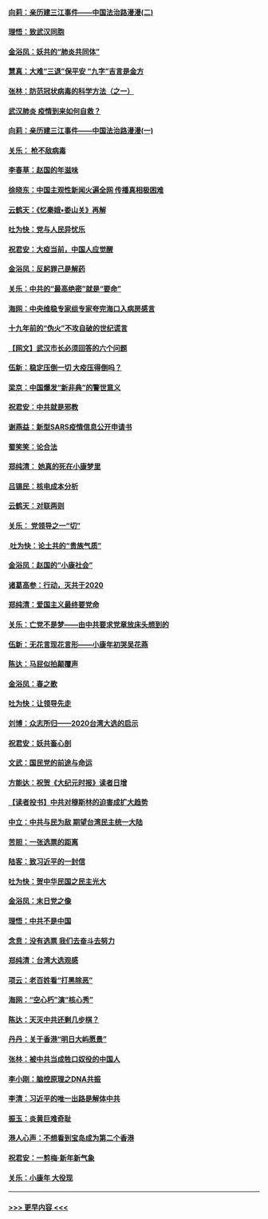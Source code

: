 #### [向莉：亲历建三江事件——中国法治路漫漫(二)](../pages/nsc993/n11829102.md?t=01302201) 
#### [理悟：致武汉同胞](../pages/nsc993/n11831522.md?t=01302201) 
#### [金浴凤：妖共的“肺炎共同体”](../pages/nsc993/n11829448.md?t=01302201) 
#### [慧真：大难“三退”保平安 “九字”吉言是金方](../pages/nsc993/n11829501.md?t=01302201) 
#### [张林：防范冠状病毒的科学方法（之一）](../pages/nsc993/n11828618.md?t=01302201) 
#### [武汉肺炎 疫情到来如何自救？](../pages/nsc993/n11827632.md?t=01302201) 
#### [向莉：亲历建三江事件——中国法治路漫漫(一)](../pages/nsc993/n11827190.md?t=01302201) 
#### [关乐： 枪不敌病毒](../pages/nsc993/n11826746.md?t=01302201) 
#### [李春草：赵国的年滋味](../pages/nsc993/n11826321.md?t=01302201) 
#### [徐晓东：中国主观性新闻火遍全网 传播真相极困难](../pages/nsc993/n11826508.md?t=01302201) 
#### [云鹤天：《忆秦娥▪娄山关》再解](../pages/nsc993/n11824682.md?t=01302201) 
#### [吐为快：党与人民异忧乐](../pages/nsc993/n11824660.md?t=01302201) 
#### [祝君安：大疫当前，中国人应觉醒](../pages/nsc993/n11821946.md?t=01302201) 
#### [金浴凤：反躬罪己是解药](../pages/nsc993/n11820280.md?t=01302201) 
#### [关乐：中共的“最高绝密”就是“要命”](../pages/nsc993/n11816946.md?t=01302201) 
#### [海网：中央维稳专家组专家夸完海口入病房感言](../pages/nsc993/n11815138.md?t=01302201) 
#### [十九年前的“伪火”不攻自破的世纪谎言](../pages/nsc993/n11813238.md?t=01302201) 
#### [【网文】武汉市长必须回答的六个问题](../pages/nsc993/n11813848.md?t=01302201) 
#### [伍新：稳定压倒一切 大疫压得倒吗？](../pages/nsc993/n11812634.md?t=01302201) 
#### [梁京：中国爆发“新非典”的警世意义](../pages/nsc993/n11812554.md?t=01302201) 
#### [祝君安：中共就是邪教](../pages/nsc993/n11812431.md?t=01302201) 
#### [谢燕益：新型SARS疫情信息公开申请书](../pages/nsc993/n11808840.md?t=01302201) 
#### [蜀笑笑：论合法](../pages/nsc993/n11808064.md?t=01302201) 
#### [郑纯清： 她真的死在小康梦里](../pages/nsc993/n11806623.md?t=01302201) 
#### [吕锡民：核电成本分析](../pages/nsc993/n11806284.md?t=01302201) 
#### [云鹤天：对联两则](../pages/nsc993/n11805957.md?t=01302201) 
#### [关乐： 党领导之一“切”](../pages/nsc993/n11804505.md?t=01302201) 
#### [ 吐为快：论土共的“贵族气质”](../pages/nsc993/n11804490.md?t=01302201) 
#### [金浴凤：赵国的“小康社会”](../pages/nsc993/n11804452.md?t=01302201) 
#### [诸葛高参：行动，灭共于2020](../pages/nsc993/n11804120.md?t=01302201) 
#### [郑纯清：爱国主义最终要党命](../pages/nsc993/n11802197.md?t=01302201) 
#### [关乐：亡党不是梦——由中共要求党章放床头想到的](../pages/nsc993/n11802156.md?t=01302201) 
#### [伍新：无花言现花言形——小康年初哭吴花燕](../pages/nsc993/n11800044.md?t=01302201) 
#### [陈达：马屁似拍颠覆声](../pages/nsc993/n11800010.md?t=01302201) 
#### [金浴凤：春之歌](../pages/nsc993/n11797687.md?t=01302201) 
#### [吐为快：让领导先走](../pages/nsc993/n11797512.md?t=01302201) 
#### [刘博：众志所归——2020台湾大选的启示](../pages/nsc993/n11796878.md?t=01302201) 
#### [祝君安：妖共畜心剖](../pages/nsc993/n11794273.md?t=01302201) 
#### [文武：国民党的前途与命运](../pages/nsc993/n11794198.md?t=01302201) 
#### [方能达：祝贺《大纪元时报》读者日增](../pages/nsc993/n11793807.md?t=01302201) 
#### [【读者投书】中共对穆斯林的迫害成扩大趋势](../pages/nsc993/n11791371.md?t=01302201) 
#### [中立：中共与民为敌 期望台湾民主统一大陆](../pages/nsc993/n11790392.md?t=01302201) 
#### [苦胆：一张选票的距离](../pages/nsc993/n11788914.md?t=01302201) 
#### [陆客：致习近平的一封信](../pages/nsc993/n11788867.md?t=01302201) 
#### [吐为快：贺中华民国之民主光大](../pages/nsc993/n11788618.md?t=01302201) 
#### [金浴凤：末日党之像](../pages/nsc993/n11787475.md?t=01302201) 
#### [理悟：中共不是中国](../pages/nsc993/n11787463.md?t=01302201) 
#### [念贲：没有选票  我们去奋斗去努力](../pages/nsc993/n11787398.md?t=01302201) 
#### [郑纯清：台湾大选观感](../pages/nsc993/n11786210.md?t=01302201) 
#### [项云：老百姓看“打黑除恶”](../pages/nsc993/n11785398.md?t=01302201) 
#### [海网：“空心朽”演“核心秀”](../pages/nsc993/n11783874.md?t=01302201) 
#### [陈达：天灭中共还剩几步棋？](../pages/nsc993/n11783719.md?t=01302201) 
#### [丹丹：关于香港“明日大屿愿景”](../pages/nsc993/n11783273.md?t=01302201) 
#### [张林：被中共当成牲口奴役的中国人](../pages/nsc993/n11782397.md?t=01302201) 
#### [李小刚：脑控原理之DNA共振](../pages/nsc993/n11780962.md?t=01302201) 
#### [李清：习近平的唯一出路是解体中共](../pages/nsc993/n11780866.md?t=01302201) 
#### [振玉：炎黄巨难奇耻](../pages/nsc993/n11779632.md?t=01302201) 
#### [港人心声：不想看到宝岛成为第二个香港](../pages/nsc993/n11778817.md?t=01302201) 
#### [祝君安：一剪梅‧新年新气象](../pages/nsc993/n11776340.md?t=01302201) 
#### [关乐：小康年 大役现](../pages/nsc993/n11774213.md?t=01302201) 

----
#### [ >>> 更早内容 <<< ](../indexes/nsc993-earlier.md)

